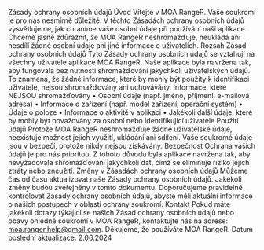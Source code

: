 Zásady ochrany osobních údajů
Úvod
Vítejte v MOA RangeR. Vaše soukromí je pro nás nesmírně důležité. V těchto Zásadách ochrany osobních údajů vysvětlujeme, jak chráníme vaše osobní údaje při používání naší aplikace. Chceme jasně zdůraznit, že MOA RangeR neshromažďuje, neukládá ani nesdílí žádné osobní údaje ani jiné informace o uživatelích.
Rozsah Zásad ochrany osobních údajů
Tyto Zásady ochrany osobních údajů se vztahují na všechny uživatele aplikace MOA RangeR. Naše aplikace byla navržena tak, aby fungovala bez nutnosti shromažďování jakýchkoli uživatelských údajů. To znamená, že žádné informace, které by mohly být použity k identifikaci uživatele, nejsou shromažďovány ani uchovávány.
Informace, které NEJSOU shromažďovány
• Osobní údaje (např. jméno, příjmení, e-mailová adresa) • Informace o zařízení (např. model zařízení, operační systém) • Údaje o poloze • Informace o aktivitě v aplikaci • Jakékoli další údaje, které by mohly být považovány za osobní nebo identifikující uživatele
Použití údajů
Protože MOA RangeR neshromažďuje žádné uživatelské údaje, neexistuje možnost jejich využití, ukládání ani sdílení. Vaše soukromé údaje jsou v bezpečí, protože nikdy nejsou získávány.
Bezpečnost
Ochrana vašich údajů je pro nás prioritou. Z tohoto důvodu byla aplikace navržena tak, aby nevyžadovala shromažďování jakýchkoli dat, čímž se eliminuje riziko jejich ztráty nebo zneužití.
Změny v Zásadách ochrany osobních údajů
Můžeme čas od času aktualizovat naše Zásady ochrany osobních údajů. Jakékoli změny budou zveřejněny v tomto dokumentu. Doporučujeme pravidelně kontrolovat Zásady ochrany osobních údajů, abyste měli aktuální informace o našich postupech v oblasti ochrany soukromí.
Kontakt
Pokud máte jakékoli dotazy týkající se našich Zásad ochrany osobních údajů nebo obavy ohledně soukromí v MOA RangeR, kontaktujte nás na adrese: moa.ranger.help@gmail.com.
Děkujeme, že používáte MOA RangeR.
Datum poslední aktualizace: 2.06.2024
